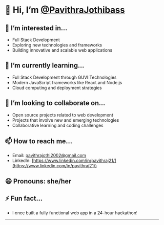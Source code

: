 
# 👋 Hi, I’m [@PavithraJothibass](https://github.com/PavithraJothibass)

## 👀 I’m interested in...

- Full Stack Development
- Exploring new technologies and frameworks
- Building innovative and scalable web applications

## 🌱 I’m currently learning...

- Full Stack Development through GUVI Technologies
- Modern JavaScript frameworks like React and Node.js
- Cloud computing and deployment strategies

## 💞️ I’m looking to collaborate on...

- Open source projects related to web development
- Projects that involve new and emerging technologies
- Collaborative learning and coding challenges

## 📫 How to reach me...

- Email: [pavithrajothi2002@gmail.com](mailto:pavithrajothi2002@gmail.com)
- LinkedIn: [https://www.linkedin.com/in/pavithraj21/](https://www.linkedin.com/in/pavithraj21/)
  
## 😄 Pronouns: she/her

## ⚡ Fun fact...

- I once built a fully functional web app in a 24-hour hackathon!

---

